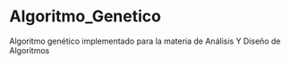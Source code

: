 # Algoritmo_Genetico
Algoritmo genético implementado para la materia de Análisis Y Diseño de Algoritmos 
